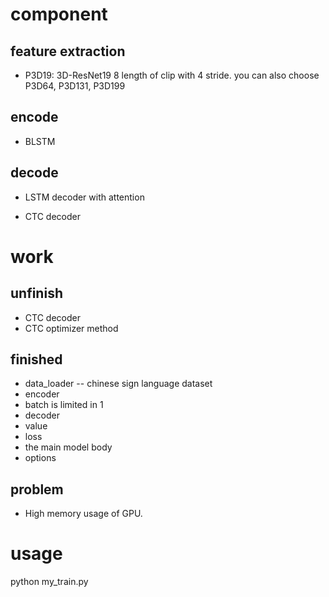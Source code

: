 # component

## feature extraction

- P3D19: 3D-ResNet19  8 length of clip with 4 stride.
 you can also choose P3D64, P3D131, P3D199

## encode

- BLSTM

## decode

- LSTM decoder with attention

- CTC decoder

# work
## unfinish
 - CTC decoder
 - CTC optimizer method

## finished
 - data_loader -- chinese sign language dataset
 - encoder
 - batch is limited in 1
 - decoder
 - value
 - loss
 - the main model body
 - options
 
 
## problem
 - High memory usage of GPU.

 
 # usage

 python my_train.py   
 
 
